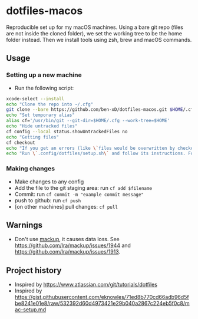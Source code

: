 # dotfiles-macos

Reproducible set up for my macOS machines. Using a bare git repo (files are not inside the cloned folder), we set the working tree to be the home folder instead. Then we install tools using zsh, brew and macOS commands.

## Usage

### Setting up a new machine

- Run the following script:
```bash
xcode-select --install
echo "Clone the repo into ~/.cfg"
git clone --bare https://github.com/ben-xD/dotfiles-macos.git $HOME/.cfg
echo "Set temporary alias"
alias cf='/usr/bin/git --git-dir=$HOME/.cfg --work-tree=$HOME'
echo "Hide untracked files"
cf config --local status.showUntrackedFiles no
echo "Getting files"
cf checkout
echo "If you get an errors (like \`files would be overwritten by checkout\`), see https://www.atlassian.com/git/tutorials/dotfiles"
echo "Run \`.config/dotfiles/setup.sh\` and follow its instructions. For more info, read the script."
```

### Making changes
- Make changes to any config
- Add the file to the git staging area: run `cf add $filename`
- Commit: run `cf commit -m "example commit message"`
- push to github: run `cf push`
- [on other machines] pull changes: `cf pull`

## Warnings

- Don't use [mackup](https://github.com/lra/mackup), it causes data loss. See https://github.com/lra/mackup/issues/1944 and https://github.com/lra/mackup/issues/1913.

## Project history

- Inspired by https://www.atlassian.com/git/tutorials/dotfiles
- Inspired by https://gist.githubusercontent.com/eknowles/71ed8b770cd66adb96d5fbe8241e01e8/raw/532392d60d4973421e29b040a2867c224eb5f0c8/mac-setup.md
